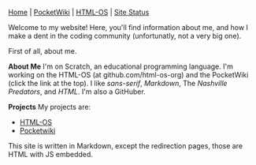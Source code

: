[Home](grinthy.github.io) | [PocketWiki](grinthy.github.io/wiki/home.md) | [HTML-OS](github.com/html-os-org) | [Site Status](grinthy.github.io/status.md)



Welcome to my website! Here, you'll find information about me, and how I make a dent in the coding community (unfortunatly, not a very big one).

First of all, about me.

__About Me__
I'm on Scratch, an educational programming language. I'm working on the HTML-OS (at github.com/html-os-org) and the PocketWiki (click the link at the top). I like _sans-serif_, _Markdown_, The _Nashville Predators_, and _HTML_. I'm also a GitHuber.

__Projects__
My projects are:

- [HTML-OS](github.com/HTML-OS-ORG)
- [Pocketwiki](grinthy.github.io/wiki/home.md)

This site is written in Markdown, except the redirection pages, those are HTML with JS embedded.
